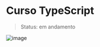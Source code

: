 # Curso TypeScript

> Status: em andamento

![image](https://github.com/marcosprofile/curso-typescript/assets/86635292/ee3cdfbe-4300-4228-b300-86223e5780ca)
